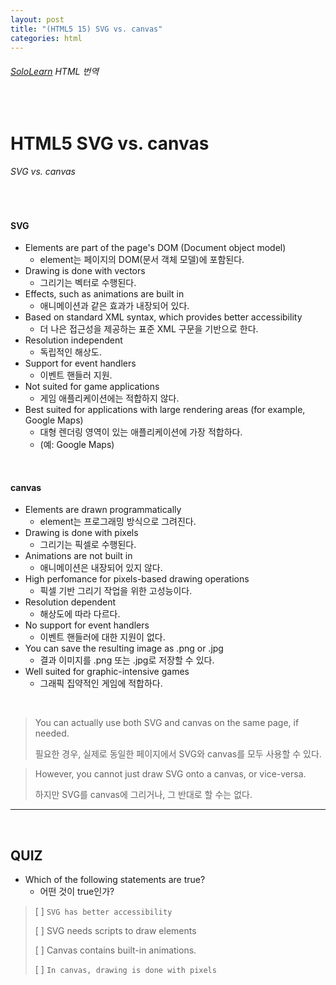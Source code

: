 ```yaml
---
layout: post
title: "(HTML5 15) SVG vs. canvas"
categories: html
---
```


###### [SoloLearn](https://www.sololearn.com/) HTML 번역

<br>

# HTML5 SVG vs. canvas

###### SVG vs. canvas

<br>

#### SVG

- Elements are part of the page's DOM (Document object model)
  - element는 페이지의 DOM(문서 객체 모델)에 포함된다.
- Drawing is done with vectors
  - 그리기는 벡터로 수행된다.
- Effects, such as animations are built in
  - 애니메이션과 같은 효과가 내장되어 있다.
- Based on standard XML syntax, which provides better accessibility
  - 더 나은 접근성을 제공하는 표준 XML 구문을 기반으로 한다.
- Resolution independent
  - 독립적인 해상도.
- Support for event handlers
  - 이벤트 핸들러 지원.
- Not suited for game applications
  - 게임 애플리케이션에는 적합하지 않다.
- Best suited for applications with large rendering areas (for example, Google Maps)
  - 대형 렌더링 영역이 있는 애플리케이션에 가장 적합하다.
  - (예: Google Maps)

<br>

#### canvas

- Elements are drawn programmatically
  - element는 프로그래밍 방식으로 그려진다.
- Drawing is done with pixels
  - 그리기는 픽셀로 수행된다.
- Animations are not built in
  - 애니메이션은 내장되어 있지 않다.
- High perfomance for pixels-based drawing operations
  - 픽셀 기반 그리기 작업을 위한 고성능이다.
- Resolution dependent
  - 해상도에 따라 다르다.
- No support for event handlers
  - 이벤트 핸들러에 대한 지원이 없다.
- You can save the resulting image as .png or .jpg
  - 결과 이미지를 .png 또는 .jpg로 저장할 수 있다.
- Well suited for graphic-intensive games
  - 그래픽 집약적인 게임에 적합하다.

<br>

> You can actually use both SVG and canvas on the same page, if needed.
>
> 필요한 경우, 실제로 동일한 페이지에서 SVG와 canvas를 모두 사용할 수 있다.

> However, you cannot just draw SVG onto a canvas, or vice-versa.
>
> 하지만 SVG를 canvas에 그리거나, 그 반대로 할 수는 없다.

------

<br>

## QUIZ

- Which of the following statements are true?
  - 어떤 것이 true인가?

> [ ] `SVG has better accessibility`
>
> [ ] SVG needs scripts to draw elements
>
> [ ] Canvas contains built-in animations.
>
> [ ] `In canvas, drawing is done with pixels`

<br>